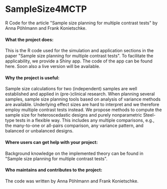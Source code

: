 # SampleSize4MCTP
R Code for the article "Sample size planning for multiple contrast tests" by Anna Pöhlmann and Frank Konietschke.

#### What the project does:
This is the R code used for the simulation and application sections in the paper "Sample size planning for multiple contrast tests". To facilitate the applicability, we provide a Shiny app. The code of the app can be found here. Soon also a live version will be available.

#### Why the project is useful:
Sample size calculations for two (independent) samples are well established and applied in (pre-)clinical research.
When planning several samples, sample size planning tools based on analysis of variance methods are available. Underlying effect sizes are hard to interpret and
we therefore employ multiple contrast tests instead. We propose methods to compute the sample size for heteroscedastic designs and purely nonparametric Steel-type tests in a flexible way. This includes any multiple comparisons, e.g., the many-to-one or all-pairs comparison, any variance pattern, and balanced or unbalanced designs.

#### Where users can get help with your project:
Background knowledge on the implemented theory can be found in "Sample size planning for multiple contrast tests".

#### Who maintains and contributes to the project:
The code was written by Anna Pöhlmann and Frank Konietschke.
